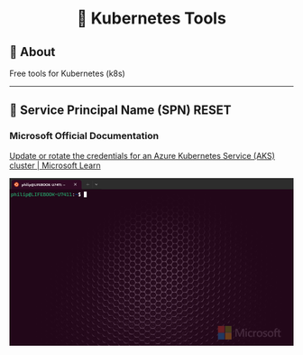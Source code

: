 # <p align="center">🔧 Kubernetes Tools</p>

## 📝 About
Free tools for Kubernetes (k8s)

---
## <p align="">🔧 Service Principal Name (SPN) RESET</p>

### Microsoft Official Documentation
[Update or rotate the credentials for an Azure Kubernetes Service (AKS) cluster | Microsoft Learn](https://learn.microsoft.com/en-us/azure/aks/update-credentials#update-or-create-a-new-service-principal-for-your-aks-cluster "Update or rotate the credentials for an Azure Kubernetes Service (AKS) cluster | Microsoft Learn")

![SPN Reset](assets/images/spn-reset.gif)

